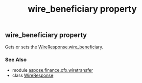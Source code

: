 ﻿---
title: wire_beneficiary property
second_title: Aspose.Finance for Python via .NET API References
description: 
type: docs
weight: 130
url: /python-net/aspose.finance.ofx.wiretransfer/wireresponse/wire_beneficiary/
is_root: false
---

## wire_beneficiary property


Gets or sets the [WireResponse.wire_beneficiary](/finance/python-net/aspose.finance.ofx.wiretransfer/wireresponse#wire_beneficiary).

### See Also
* module [aspose.finance.ofx.wiretransfer](../../)
* class [WireResponse](/finance/python-net/aspose.finance.ofx.wiretransfer/wireresponse)
